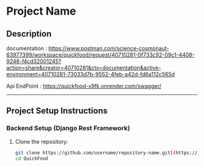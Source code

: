 # Project Name

## Description
documentation : https://www.postman.com/science-cosmonaut-63977399/workspace/quickfood/request/40710281-0f733c92-09c1-4408-9248-f4cd32001245?action=share&creator=40710281&ctx=documentation&active-environment=40710281-73033d7b-9552-4feb-a42d-fd6a112c565d

Api EndPoint : https://quickfood-x9fk.onrender.com/swagger/

---

## Project Setup Instructions




### Backend Setup (Django Rest Framework)

1. Clone the repository:
   ```bash
   git clone https://github.com/username/repository-name.git](https://github.com/shifat025/QuickFood
   cd QuickFood
